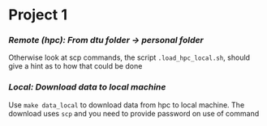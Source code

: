 # Project 1

### *Remote (hpc): From dtu folder -> personal folder*
Otherwise look at scp commands, the script `.load_hpc_local.sh`, should give a hint as to how that could be done

### *Local: Download data to local machine*
Use `make data_local` to download data from hpc to local machine. The download uses `scp` and you need to provide password on use of command

